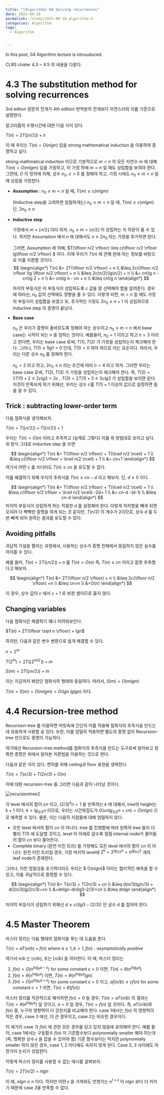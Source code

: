 ```yaml
---
title: "[Algorithm] 04 Solving recurrences"
date: 2025-09-10
permalink: /study/2025-09-10-algorithm-4
categories: Algorithm
tags: 
  - Algorithm


---
```


In this post, 04 Algorithm lecture is introuduced. 



CLRS chater 4.3 ~ 4.5 의 내용을 다룬다.

# 4.3 The substitution method for solving recurrences

3rd edtion 원문의 전개가 4th edition 번역본의 전개보다 자연스러워 이를 기준으로 설명한다.

알고리즘의 수행시간에 대한 다음 식이 있다.

$T(n) = 2T(\lfloor n/2 \rfloor) + n$ 

이 때 우리는 $T(n) = O(nlgn)$ 임을 strong mathematical induction 을 이용하여 증명하고 싶다. 

strong mathmatical induction 이므로 기본적으로 $m < n$ 의 모든  자연수 $m$ 에 대해 $T(m) = O(mlgm)$ 임을 가정하고, 이 가정 하에  $m = n$ 일 때도 성립함을 보여야 한다. 그런데, $O$ 의 정의에 의해, 상수 $n_0,\ c > 0$ 를 정해야 하고, 가정 시에도  $n_0 \leq m < n$ 일 때 성립을 가정한다.

- **Assumption** : $n_0 \leq m < n$ 일 때, $T(m) \leq c(mlgm)$

  (Inductive step을 고려하면 엄밀하게는)  $n_0 \leq m < n$ 일 때, $T(m)\leq c(mlgm)$ 단,  $2n_0 \leq n$

- **Inductive step**

  가정에서 $m = \lfloor n/2 \rfloor$ 이라 하자. $n_0 \leq m = \lfloor n/2 \rfloor$ 이 성립하는 지 의문이 들 수 있다. 하지만 Assumption 에서 $n$ 에 대해서도 $n \geq 2n_0$ 라는 가정을 추가하면 된다. 

  그러면, Assumption 에 의해, $T(\lfloor n/2 \rfloor) \leq c(\lfloor n/2 \rfloor lg\lfloor n/2 \rfloor) $ 이다. 이제 우리가 $T(n)$ 에 관해 원래 아는 정보를 바탕으로 이를 치환할 것이다.
  $$
  \begin{align*}
  T(n) &= 2T(\lfloor n/2 \rfloor) + n \\
       &\leq 2c(\lfloor n/2 \rfloor \lg \lfloor n/2 \rfloor) + n \\
       &\leq 2c(n/2)\lg(n/2) + n \\
       &= cn\lg n - cn\lg 2 + n \\
       &= cn\lg n - cn + n \\
       &\leq cn\lg n
  \end{align*}
  $$
  

  마지막 부등식은 이 부등식이 성립하도록 $c$ 값을 잘 선택해야 함을 알려준다. 경우에 따라선, $n_0$ 값의 선택에도 영향을 줄 수 있다. 이렇게 되면, $m = n$ 일 때도 가정의 부등식이 성립함을 보였고 또, 추가적인 가정도 $2n_0 \leq n+1$ 이 성립하므로 inductive step 의 증명이 끝났다.

- **Base case**

  $n_0$ 은 우리가 증명이 올바르도록 정해야 하는 상수이고 $n_0 \leq m < n$ 에서 base case는 시작이 되는 $n$ 을 정하는 것이다. 예를들어, $n_0 = 1$ 이라고 하고 $n = 3$ 이라고 한다면, 우리는 base case 로써,  $T(1), T(2)$ 가 가정을 성립하는지 체크해야 한다. 그러나, $T(1) \leq 1lg1 = 0$ 인데, $T(1) > 0$ 여야 하므로 이는 모순이다. 따라서, 우리는 다른 상수 $n_0$ 를 정해야 한다. 

  $n_0=2$ 라고 하고, $2n_0 \leq n$ 라는 조건에 따라 $n=4$ 라고 하자. 그러면 우리는 base case 로써, $T(2), T(3)$ 가 가정을 성립하는지 체크해야 한다. 즉, $T(2) = 2T(1) + 2 \leq 2clg2 = 2c$ , $T(3) = 2T(1) + 3 \leq 3clg3$ 가 성립함을 보이면 된다. 이것이 만족되게 하기 위해선, 우리는 상수 $c$를 $T(1) + 1$ 이상의 값으로 설정하면 됨을 알 수 있다. 

## Trick : subtracting lower-order term

다음 점화식을 생각해보자.

$T(n) = T(\lfloor n/2 \rfloor) + T(\lceil n/2 \rceil) + 1$ 

우리는 $T(n) = O(n)$ 이라고 추측하고 (실제로 그렇다) 이를 위 방법대로 보이고 싶다. 위 방식 그대로 inductive step 을 쓰면

$$
\begin{align*}
T(n) &= T(\lfloor n/2 \rfloor) + T(\lceil n/2 \rceil) + 1 \\
     &\leq c(\lfloor n/2 \rfloor + \lceil n/2 \rceil) + 1 \\
     &= cn+1 
\end{align*}
$$
여기서 어떤 $c$ 를 쓰더라도 $T(n) \leq cn$ 을 유도할 수 없다. 

이를 해결하기 위해 우리의 추측식을 $T(n) \leq cn -d$ 라고 해보자. 단, $d \geq 0$ 이다.

$$
\begin{align*}
T(n) &= T(\lfloor n/2 \rfloor) + T(\lceil n/2 \rceil) + 1 \\
     &\leq c(\lfloor n/2 \rfloor + \lceil n/2 \rceil) -2d+ 1 \\
     &= cn-d -(d-1) \\ &\leq cn-d
\end{align*}
$$
마지막 부등식이 성립하게 하는 적절한 $d$ 를 설정해야 한다. 이렇게 저차항을 빼게 되면 오히려 더 빡빡한 증명을 하게 되는 것 같지만, $T(n/2)$ 의 계수가 2이므로, 상수 $d$ 를 두 번 빼게 되어 원하는 결과를 유도할 수 있다.

## Avoiding pitfalls

귀납적 가설을 펼치는 과정에서, 사용하는 상수가 증명 전체에서 동일하지 않은 실수를 저지를 수 있다. 

예를 들어, $T(n) = 2T(\lfloor n/2 \rfloor) + n$ 를 $T(n) = O(n)$ 즉, $T(n) \leq cn$ 이라고 잘못 추측했다고 해보자.

$$
\begin{align*}
T(n) &= 2T(\lfloor n/2 \rfloor) + n \\
     &\leq 2c(\lfloor n/2 \rfloor) +n \\
     &\leq cn+n \\ &=O(n)
\end{align*}
$$


이 경우, 상수 값이 $c$ 에서 $c+1$ 로 바뀐 셈이므로 옳지 않다. 

## Changing variables

다음 점화식은 해결하기 꽤나 어려워보인다.

 $T(n) = 2T(\lfloor \sqrt n \rfloor) + lgn$

하지만, 다음과 같은 변수 변환으로 쉽게 해결할 수 있다.

$n=2^m$ 

$T(2^m) = 2T(\lfloor 2^{m/2} \rfloor) + m$

$S(m) = 2T(\lfloor m/2 \rfloor) + m$

이는 지금까지 봐았던 점화식의 형태와 동일하다. 따라서, $S(m) = O(mlgm)$

$T(n) = S(m) = O(mlgm) = O(lgn \ lglgn)$ 이다.

# 4.4 Recursion-tree method

Recursion-tree 를 이용하면 머릿속에 간단히 이를 적용해 점화식의 추측식을 만드는데 유용하게 사용할 숭 있다. 또한, 이를 엄밀히 적용하면 별도의 증명 없이 Recursion-tree 만으로도 증명이 가능하다.

여기에선 Recursion-tree method를 점화식의 추측식을 만드는 도구로써 알아보고 정확한 증명은 위에서 알아본 치환법을 이용하는 것으로 한다.

다음과 같은 식이 있다. 편의를 위해 ceiling과 floor 표현을 생략한다. 

$T(n) = T(n/3)+T(2n/3)+O(n)$ 

이에 대한 recursion-tree 를 그리면 다음과 같이 나타날 것이다.

![recursiontree2](../../images/2025-09-10-algorithm-4/recursiontree2.jpeg)

각 level 에서의 합이 $cn$ 이고, $(2/3)^kn=1$ 을 만족하는 $k$ 에 대해서, tree의 height는 $k+1$ 이다. $k=lg_{3/2}n$ 이므로, 우리는 시간복잡도가 $O(cnlg_{3/2}n + cn) = O(nlgn)$ 으로 예측할 수 있다. 물론, 이는 다음의 지점들에 대해 엄밀하지 않다.

- 모든 level 에서의 합이 $cn$ 이 아니다. tree 를 진행함에 따라 왼쪽의 tree 들이 더 빨리 $T(1)$ 에 도달할 것이고, level 이 아래로 갈수록 점점 internal node가 줄어들어 합이 $cn$ 보다 줄어든다.
- Complete binary (완전 이진 트리) 를 가정해도 모든 level 에서의 합이 $cn$ 이 아니다. 완전 이진 트리일 경우, 가장 마지막 level에 $2^k = 2^{lg_{3/2}n}=n^{lg_{3/2}2}$ 개의 leaf node가 존재한다. 

그러나, 이런 엄밀성을 포기하더라도 우리는 $ O(nlgn)$ 이라는 합리적인 예측을 할 수 있고, 이를 귀납적으로 증명할 수 있다.

$$
\begin{align*}
T(n) &= T(n/3) + T(2n/3) + cn \\
     &\leq d(n/3)lg(n/3) + d(2n/3)lg(2n/3)+cn \\
     &=dnlgn-dn(lg3-2/3)+cn \\ &\leq dnlgn
\end{align*}
$$


마지막 부등식이 성립하기 위해선 $d \geq c/(lg3-(2/3))$ 인 상수 $d$ 를 잡아야 한다.

# 4.5 Master Theorem

마스터 정리는 다음 형태의 점화식을 푸는 데 도움을 준다.

$T(n) = aT(n/b) + f(n)\ where \ a \geq1, b>1, f(n) : asymptotically \ positive$

여기서 $n/b$ 는 $\lfloor n/b \rfloor$, 또는 $\lceil n/b \rceil$ 을 의미한다. 이 때, 마스터 정리는

1. $f(n)=O(n^{log_ba-\epsilon})$ for some constant $\epsilon>0$ 이면, $T(n)=\theta(n^{log_ba})$
2. $f(n)=\theta(n^{log_ba})$ 이면, $T(n)=\theta(n^{log_ba}lgn)$
3. $f(n)=\Omega(n^{log_ba+\epsilon})$ for some constant $\epsilon>0$ 이고, $af(n/b)\leq cf(n)$ for some constant $c<1$ 이면,  $T(n)=\theta(f(n))$

마스터 정리를 직관적으로 해석하면 $f(n)=0$ 일 경우, $T(n)=aT(n/b)$ 의 결과는 $T(n)=\theta(n^{log_ba})$ 일 것이고, $a=0$ 일 경우, $T(n)=f(n)$ 일 것이다. 즉, $aT(n/b)$와 $f(n)$ 중, 누구의 영향력이 더 강한지를 비교해야 한다. case 1에서는 $f(n)$ 의 영향력이 작은 경우, case 3 에선, 더 큰 경우이고, case 2는 비슷한 경우이다.

이 세가지 case 가 $f(n)$ 에 관한 모든 경우를 담고 있지 않음에 유의해야 한다. 예를 들어, case 1에서는 구동함수 $f(n)$ 이 기준함수보다 polynomially smaller 해야 하는데 (즉, 명확한 상수 $\epsilon$ 을 잡을 수 있어야 함) 기준 함수보다는 작지만 polynomially smaller 하지 않은 경우, case 1, 2 어디에도 속하지 않게 된다. Case 2, 3 사이에도 마찬가지 논리가 성립한다. 

이렇게 마스터 정리를 사용할 수 없는 예시를 살펴보자.

$T(n)=2T(n/2)+nlgn$

이 때, $nlgn \geq n$ 이다. 하지만 어떤 $\epsilon$ 을 가져와도 언젠가는 $n^{1+\epsilon}$ 이 $nlgn$ 보다 더 커지기 때문에 case 3을 만족할 수 없다. 
